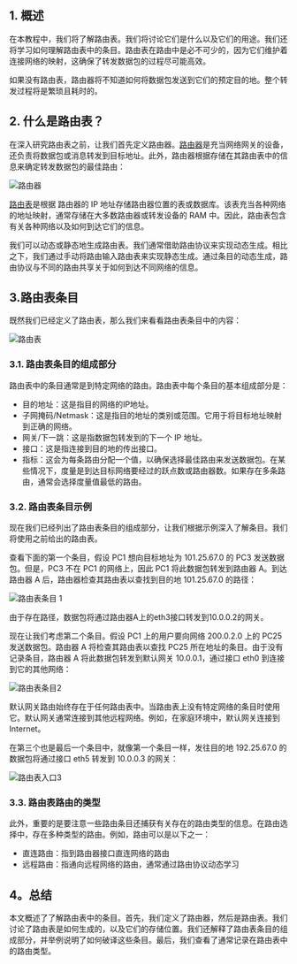 ## 1. 概述

在本教程中，我们将了解路由表。我们将讨论它们是什么以及它们的用途。我们还将学习如何理解路由表中的条目。路由表在路由中是必不可少的，因为它们维护着连接网络的映射，这确保了转发数据包的过程尽可能高效。

如果没有路由表，路由器将不知道如何将数据包发送到它们的预定目的地。整个转发过程将是繁琐且耗时的。

## 2. 什么是路由表？

在深入研究路由表之前，让我们首先定义路由器。[路由器](https://www.baeldung.com/cs/routers-vs-switches-vs-access-points#introduction)是充当网络网关的设备，还负责将数据包或消息转发到目标地址。此外，路由器根据存储在其路由表中的信息来确定转发数据包的最佳路由：

![路由器](https://www.baeldung.com/wp-content/uploads/sites/4/2021/10/router.drawio.svg)

[路由表](https://www.baeldung.com/cs/applications-of-binary-trees#routing-tables)是根据 路由器的 IP 地址存储路由器位置的表或数据库。该表充当各种网络的地址映射，通常存储在大多数路由器或转发设备的 RAM 中。因此，路由表包含有关各种网络以及如何到达它们的信息。

我们可以动态或静态地生成路由表。我们通常借助路由协议来实现动态生成。相比之下，我们通过手动将路由输入路由表来实现静态生成。通过条目的动态生成，路由协议与不同的路由共享关于如何到达不同网络的信息。

## 3.路由表条目

既然我们已经定义了路由表，那么我们来看看路由表条目中的内容：

![路由表](https://www.baeldung.com/wp-content/uploads/sites/4/2021/10/routing_table.drawio.svg)

### 3.1. 路由表条目的组成部分

路由表中的条目通常是到特定网络的路由。路由表中每个条目的基本组成部分是：

-   目的地址：这是指目的网络的IP地址。
-   子网掩码/Netmask：这是指目的地址的类别或范围。它用于将目标地址映射到正确的网络。
-   网关/下一跳：这是指数据包转发到的下一个 IP 地址。
-   接口：这是指连接到目的地的传出接口。
-   指标：这会为每条路由分配一个值，以确保选择最佳路由来发送数据包。在某些情况下，度量是到达目标网络要经过的跃点数或路由器数。如果存在多条路由，通常会选择度量值最低的路由。

### 3.2. 路由表条目示例

现在我们已经列出了路由表条目的组成部分，让我们根据示例深入了解条目。我们将使用之前给出的路由表。

查看下面的第一个条目，假设 PC1 想向目标地址为 101.25.67.0 的 PC3 发送数据包。但是，PC3 不在 PC1 的网络上，因此 PC1 将此数据包转发到路由器 A。到达路由器 A 后，路由器检查其路由表以查找到目的地 101.25.67.0 的路径：

![路由表条目 1](https://www.baeldung.com/wp-content/uploads/sites/4/2021/10/routingtable_entry-1.drawio.svg)

由于存在路径，数据包将通过路由器A上的eth3接口转发到10.0.0.2的网关。

现在让我们考虑第二个条目。假设 PC1 上的用户要向网络 200.0.2.0 上的 PC25 发送数据包。路由器 A 将检查其路由表以查找 PC25 所在地址的条目。由于没有记录条目，路由器 A 将此数据包转发到默认网关 10.0.0.1，通过接口 eth0 到连接到它的其他网络：

![路由表条目2](https://www.baeldung.com/wp-content/uploads/sites/4/2021/10/routingtable_entry2.drawio.svg)

默认网关路由始终存在于任何路由表中。当路由表上没有特定网络的条目时使用它。默认网关通常连接到其他远程网络。例如，在家庭环境中，默认网关连接到 Internet。

在第三个也是最后一个条目中，就像第一个条目一样，发往目的地 192.25.67.0 的数据包将通过接口 eth5 转发到 10.0.0.3 的网关：

![路由表入口3](https://www.baeldung.com/wp-content/uploads/sites/4/2021/10/routingtable_entry3.drawio.svg)

### 3.3. 路由表路由的类型

此外，重要的是要注意一些路由条目还捕获有关存在的路由类型的信息。在路由选择中，存在多种类型的路由。例如，路由可以是以下之一：

-   直连路由：指到路由器接口直连网络的路由
-   远程路由：指通向远程网络的路由，通常通过路由协议动态学习

## 4。总结

本文概述了了解路由表中的条目。首先，我们定义了路由器，然后是路由表。我们讨论了路由表是如何生成的，以及它们的存储位置。我们还解释了路由表条目的组成部分，并举例说明了如何破译这些条目。最后，我们查看了通常记录在路由表中的路由类型。